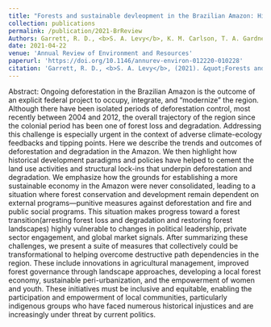 ```yaml
---
title: "Forests and sustainable devleopment in the Brazilian Amazon: History, trends and future prospects"
collection: publications
permalink: /publication/2021-BrReview
Authors: Garrett, R. D., <b>S. A. Levy</b>, K. M. Carlson, T. A. Gardner, J. Godar, J. Clapp, P. Dauvergne, et al'
date: 2021-04-22
venue: 'Annual Review of Environment and Resources'
paperurl: 'https://doi.org/10.1146/annurev-environ-012220-010228'
citation: 'Garrett, R. D., <b>S. A. Levy</b>, (2021). &quot;Forests and sustainable devleopment in the Brazilian Amazon: History, trends and future prospects.&quot; <i>Annual Review of Environment and Resources1</i>. 46:1.'
---
```

Abstract: Ongoing deforestation in the Brazilian Amazon is the outcome of an explicit federal project to occupy, integrate, and “modernize” the region. Although there have been isolated periods of deforestation control, most recently between 2004 and 2012, the overall trajectory of the region since the colonial period has been one of forest loss and degradation. Addressing this challenge is especially urgent in the context of adverse climate-ecology feedbacks and tipping points. Here we describe the trends and outcomes of deforestation and degradation in the Amazon. We then highlight how historical development paradigms and policies have helped to cement the land use activities and structural lock-ins that underpin deforestation and degradation. We emphasize how the grounds for establishing a more sustainable economy in the Amazon were never consolidated, leading to a situation where forest conservation and development remain dependent on external programs—punitive measures against deforestation and fire and public social programs. This situation makes progress toward a forest transition(arresting forest loss and degradation and restoring forest landscapes) highly vulnerable to changes in political leadership, private sector engagement, and global market signals. After summarizing these challenges, we present a suite of measures that collectively could be transformational to helping overcome destructive path dependencies in the region. These include innovations in agricultural management, improved forest governance through landscape approaches, developing a local forest economy, sustainable peri-urbanization, and the empowerment of women and youth. These initiatives must be inclusive and equitable, enabling the participation and empowerment of local communities, particularly indigenous groups who have faced numerous historical injustices and are increasingly under threat by current politics.
